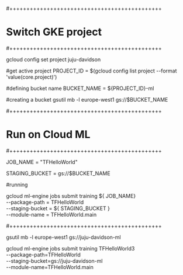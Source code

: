 #+++++++++++++++++++++++++++++++++++++++++++++
# Switch GKE project
#+++++++++++++++++++++++++++++++++++++++++++++

gcloud config set project juju-davidson

#get active project
PROJECT_ID = $(gcloud config list project --format 'value(core.project)')

#defining bucket name
BUCKET_NAME = ${PROJECT_ID}-ml

#creating a bucket
gsutil mb -l europe-west1 gs://$BUCKET_NAME


#+++++++++++++++++++++++++++++++++++++++++++++
# Run on Cloud ML
#+++++++++++++++++++++++++++++++++++++++++++++


JOB_NAME = "TFHelloWorld"

STAGING_BUCKET = gs://$BUCKET_NAME

#running

gcloud ml-engine jobs submit training ${ JOB_NAME} \
--package-path = TFHelloWorld \
--staging-bucket = ${ STAGING_BUCKET } \
--module-name = TFHelloWorld.main


#+++++++++++++++++++++++++++++++++++++++++++++


gsutil mb -l europe-west1 gs://juju-davidson-ml


gcloud ml-engine jobs submit training TFHelloWorld3 \
--package-path=TFHelloWorld \
--staging-bucket=gs://juju-davidson-ml \
--module-name=TFHelloWorld.main

